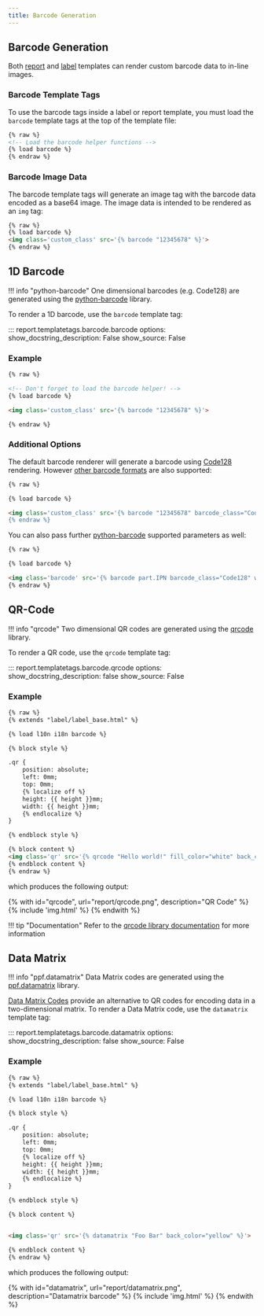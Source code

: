 ```yaml
---
title: Barcode Generation
---
```


## Barcode Generation

Both [report](./report.md) and [label](./labels.md) templates can render custom barcode data to in-line images.

### Barcode Template Tags

To use the barcode tags inside a label or report template, you must load the `barcode` template tags at the top of the template file:

```html
{% raw %}
<!-- Load the barcode helper functions -->
{% load barcode %}
{% endraw %}
```

### Barcode Image Data

The barcode template tags will generate an image tag with the barcode data encoded as a base64 image. The image data is intended to be rendered as an `img` tag:

```html
{% raw %}
{% load barcode %}
<img class='custom_class' src='{% barcode "12345678" %}'>
{% endraw %}
```

## 1D Barcode

!!! info "python-barcode"
    One dimensional barcodes (e.g. Code128) are generated using the [python-barcode](https://pypi.org/project/python-barcode/) library.

To render a 1D barcode, use the `barcode` template tag:

::: report.templatetags.barcode.barcode
    options:
        show_docstring_description: False
        show_source: False

### Example

```html
{% raw %}

<!-- Don't forget to load the barcode helper! -->
{% load barcode %}

<img class='custom_class' src='{% barcode "12345678" %}'>

{% endraw %}
```

### Additional Options

The default barcode renderer will generate a barcode using [Code128](https://en.wikipedia.org/wiki/Code_128) rendering. However [other barcode formats](https://python-barcode.readthedocs.io/en/stable/supported-formats.html) are also supported:

```html
{% raw %}

{% load barcode %}

<img class='custom_class' src='{% barcode "12345678" barcode_class="Code39" %}>
{% endraw %}
```

You can also pass further [python-barcode](https://python-barcode.readthedocs.io/en/stable/writers.html#common-writer-options) supported parameters as well:

```html
{% raw %}

{% load barcode %}

<img class='barcode' src='{% barcode part.IPN barcode_class="Code128" write_text=0 background="red" %}'>
{% endraw %}
```

## QR-Code

!!! info "qrcode"
    Two dimensional QR codes are generated using the [qrcode](https://pypi.org/project/qrcode/) library.

To render a QR code, use the `qrcode` template tag:

::: report.templatetags.barcode.qrcode
    options:
        show_docstring_description: false
        show_source: False

### Example

```html
{% raw %}
{% extends "label/label_base.html" %}

{% load l10n i18n barcode %}

{% block style %}

.qr {
    position: absolute;
    left: 0mm;
    top: 0mm;
    {% localize off %}
    height: {{ height }}mm;
    width: {{ height }}mm;
    {% endlocalize %}
}

{% endblock style %}

{% block content %}
<img class='qr' src='{% qrcode "Hello world!" fill_color="white" back_color="blue" %}'>
{% endblock content %}
{% endraw %}
```

which produces the following output:

{% with id="qrcode", url="report/qrcode.png", description="QR Code" %}
{% include 'img.html' %}
{% endwith %}


!!! tip "Documentation"
    Refer to the [qrcode library documentation](https://pypi.org/project/qrcode/) for more information


## Data Matrix

!!! info "ppf.datamatrix"
    Data Matrix codes are generated using the [ppf.datamatrix](https://pypi.org/project/ppf-datamatrix/) library.

[Data Matrix Codes](https://en.wikipedia.org/wiki/Data_Matrix) provide an alternative to QR codes for encoding data in a two-dimensional matrix. To render a Data Matrix code, use the `datamatrix` template tag:

::: report.templatetags.barcode.datamatrix
    options:
        show_docstring_description: false
        show_source: False

### Example

```html
{% raw %}
{% extends "label/label_base.html" %}

{% load l10n i18n barcode %}

{% block style %}

.qr {
    position: absolute;
    left: 0mm;
    top: 0mm;
    {% localize off %}
    height: {{ height }}mm;
    width: {{ height }}mm;
    {% endlocalize %}
}

{% endblock style %}

{% block content %}


<img class='qr' src='{% datamatrix "Foo Bar" back_color="yellow" %}'>

{% endblock content %}
{% endraw %}
```

which produces the following output:

{% with id="datamatrix", url="report/datamatrix.png", description="Datamatrix barcode" %}
{% include 'img.html' %}
{% endwith %}
